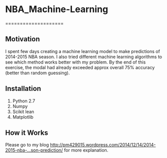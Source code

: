 # NBA_Machine-Learning
====================

## Motivation

I spent few days creating  a machine learning model to make predictions of  2014-2015 NBA season. I also tried different machine learning algorithms to see which method works better with my problem. By the end of this exercise, the modal had already exceeded approx  overall 75% accuracy (better than random guessing).

## Installation
1. Python 2.7
2. Numpy
3. Scikit lean
4. Matplotlib

## How it Works

Please go to my blog http://pm429015.wordpress.com/2014/12/14/2014-2015-nba-…son-prediction/  for more explanation.
